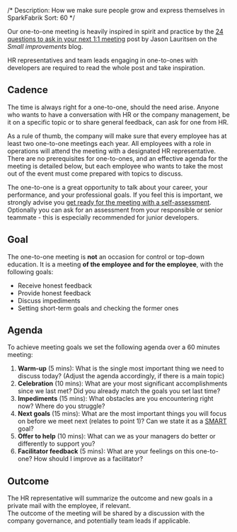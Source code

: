 /*
Description: How we make sure people grow and express themselves in SparkFabrik
Sort: 60
*/

Our one-to-one meeting is heavily inspired in spirit and practice by the [24 questions to ask in your next 1:1 meeting](https://www.small-improvements.com/blog/24-questions-ask-next-11-meeting/) post by Jason Lauritsen on the _Small improvements_ blog.

HR representatives and team leads engaging in one-to-ones with developers are required to read the whole post and take inspiration.

## Cadence

The time is always right for a one-to-one, should the need arise. Anyone who wants to have a conversation with HR or the company management, be it on a specific topic or to share general feedback, can ask for one from HR.

As a rule of thumb, the company will make sure that every employee has at least two one-to-one meetings each year. All employees with a role in operations will attend the meeting with a designated HR representative.  
There are no prerequisites for one-to-ones, and an effective agenda for the meeting is detailed below, but each employee who wants to take the most out of the event must come prepared with topics to discuss.

The one-to-one is a great opportunity to talk about your career, your performance, and your professional goals. If you feel this is important, we strongly advise you [get ready for the meeting with a self-assessment](/working-at-sparkfabrik/impact-assessment).  
Optionally you can ask for an assessment from your responsible or senior teammate - this is especially recommended for junior developers.

## Goal

The one-to-one meeting is **not** an occasion for control or top-down education. It is a meeting **of the employee and for the employee**, with the following goals:

* Receive honest feedback
* Provide honest feedback
* Discuss impediments
* Setting short-term goals and checking the former ones

## Agenda

To achieve meeting goals we set the following agenda over a 60 minutes meeting:

1. **Warm-up** (5 mins): What is the single most important thing we need to discuss today? (Adjust the agenda accordingly, if there is a main topic)
2. **Celebration** (10 mins): What are your most significant accomplishments since we last met? Did you already match the goals you set last time?
3. **Impediments** (15 mins): What obstacles are you encountering right now? Where do you struggle?
4. **Next goals** (15 mins): What are the most important things you will focus on before we meet next (relates to point 1)? Can we state it as a [SMART](https://en.wikipedia.org/wiki/SMART_criteria) goal?
5. **Offer to help** (10 mins): What can we as your managers do better or differently to support you?
6. **Facilitator feedback** (5 mins): What are your feelings on this one-to-one? How should I improve as a facilitator?

## Outcome

The HR representative will summarize the outcome and new goals in a private mail with the employee, if relevant.  
The outcome of the meeting will be shared by a discussion with the company governance, and potentially team leads if applicable.
